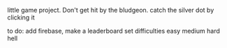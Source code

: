 little game project.
Don't get hit by the bludgeon.
catch the silver dot by clicking it

to do:
add firebase, make a leaderboard
set difficulties
easy medium hard hell
